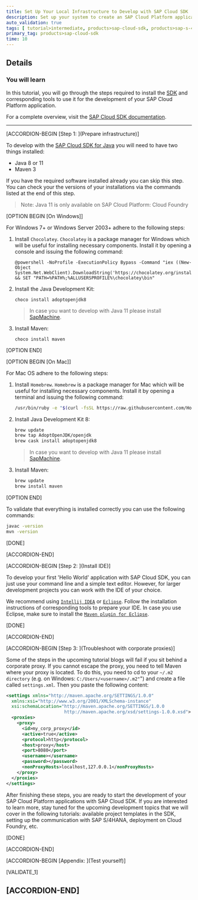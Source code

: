 ```yaml
---
title: Set Up Your Local Infrastructure to Develop with SAP Cloud SDK
description: Set up your system to create an SAP Cloud Platform application with the SAP Cloud SDK.
auto_validation: true
tags: [ tutorial>intermediate, products>sap-cloud-sdk, products>sap-s-4hana, products>sap-business-technology-platform, topic>cloud, topic>java ]
primary_tag: products>sap-cloud-sdk
time: 10
---
```


## Details
### You will learn  
In this tutorial, you will go through the steps required to install the [SDK](https://developers.sap.com/topics/cloud-sdk.html) and corresponding tools to use it for the development of your SAP Cloud Platform application.

For a complete overview, visit the [SAP Cloud SDK documentation](https://sap.github.io/cloud-sdk/).


---

[ACCORDION-BEGIN [Step 1: ](Prepare infrastructure)]

To develop with the [SAP Cloud SDK for Java](https://sap.github.io/cloud-sdk/docs/java/overview-cloud-sdk-for-java) you will need to have two things installed:

- Java 8 or 11
- Maven 3

If you have the required software installed already you can skip this step. You can check your the versions of your installations via the commands listed at the end of this step.

> Note: Java 11 is only available on SAP Cloud Platform: Cloud Foundry

[OPTION BEGIN [On Windows]]

For Windows 7+ or Windows Server 2003+ adhere to the following steps:

1. Install `Chocolatey`. `Chocolatey` is a package manager for Windows which will be useful for installing necessary components. Install it by opening a console and issuing the following command:

    ```shell
    @powershell -NoProfile -ExecutionPolicy Bypass -Command "iex ((New-Object System.Net.WebClient).DownloadString('https://chocolatey.org/install.ps1'))" && SET "PATH=%PATH%;%ALLUSERSPROFILE%\chocolatey\bin"
    ```

2. Install the Java Development Kit:

    ```shell
    choco install adoptopenjdk8
    ```

    > In case you want to develop with Java 11 please install [SapMachine](https://sap.github.io/SapMachine/).

3. Install Maven:

    ```shell
    choco install maven
    ```

[OPTION END]


[OPTION BEGIN [On Mac]]

For Mac OS adhere to the following steps:

1. Install `Homebrew`. `Homebrew` is a package manager for Mac which will be useful for installing necessary components. Install it by opening a terminal and issuing the following command:

    ```bash
    /usr/bin/ruby -e "$(curl -fsSL https://raw.githubusercontent.com/Homebrew/install/master/install)"
    ```

2. Install Java Development Kit 8:

    ```bash
    brew update
    brew tap AdoptOpenJDK/openjdk
    brew cask install adoptopenjdk8
    ```

    > In case you want to develop with Java 11 please install [SapMachine](https://sap.github.io/SapMachine/).

3. Install Maven:

    ```bash
    brew update
    brew install maven
    ```

[OPTION END]


To validate that everything is installed correctly you can use the following commands:

```bash
javac -version
mvn -version
```

[DONE]

[ACCORDION-END]

[ACCORDION-BEGIN [Step 2: ](Install IDE)]

To develop your first 'Hello World' application with SAP Cloud SDK, you can just use your command line and a simple text editor. However, for larger development projects you can work with the IDE of your choice.

We recommend using [`Intellij IDEA`](https://www.jetbrains.com/idea/#chooseYourEdition) or [`Eclipse`](https://www.eclipse.org/users/). Follow the installation instructions of corresponding tools to prepare your IDE. In case you use Eclipse, make sure to install the [`Maven plugin for Eclipse`](http://www.eclipse.org/m2e/).

[DONE]

[ACCORDION-END]

[ACCORDION-BEGIN [Step 3: ](Troubleshoot with corporate proxies)]

Some of the steps in the upcoming tutorial blogs will fail if you sit behind a corporate proxy. If you cannot escape the proxy, you need to tell Maven where your proxy is located.
To do this, you need to cd to your `~/.m2 directory` (e.g. on Windows: `C:/Users/<username>/.m2"`") and create a file called `settings.xml`. Then you paste the following content:

```xml
<settings xmlns="http://maven.apache.org/SETTINGS/1.0.0"
  xmlns:xsi="http://www.w3.org/2001/XMLSchema-instance"
  xsi:schemaLocation="http://maven.apache.org/SETTINGS/1.0.0
                      http://maven.apache.org/xsd/settings-1.0.0.xsd">
  <proxies>
    <proxy>
      <id>my_corp_proxy</id>
      <active>true</active>
      <protocol>http</protocol>
      <host>proxy</host>
      <port>8080</port>
      <username></username>
      <password></password>
      <nonProxyHosts>localhost,127.0.0.1</nonProxyHosts>
    </proxy>
  </proxies>
</settings>
```

After finishing these steps, you are ready to start the development of your SAP Cloud Platform applications with SAP Cloud SDK. If you are interested to learn more, stay tuned for the upcoming development topics that we will cover in the following tutorials: available project templates in the SDK, setting up the communication with SAP S/4HANA, deployment on Cloud Foundry, etc.

[DONE]

[ACCORDION-END]

[ACCORDION-BEGIN [Appendix: ](Test yourself)]

[VALIDATE_1]

[ACCORDION-END]
---
